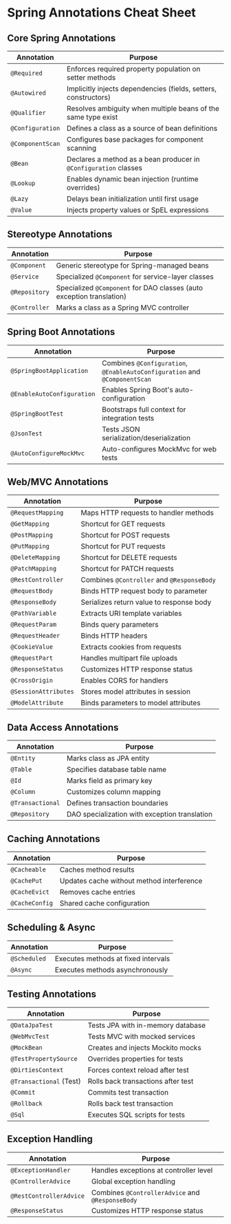 # Spring Annotations Cheat Sheet

## Core Spring Annotations

| Annotation       | Purpose                                                          |
|------------------|------------------------------------------------------------------|
| `@Required`      | Enforces required property population on setter methods          |
| `@Autowired`     | Implicitly injects dependencies (fields, setters, constructors)  |
| `@Qualifier`     | Resolves ambiguity when multiple beans of the same type exist    |
| `@Configuration` | Defines a class as a source of bean definitions                  |
| `@ComponentScan` | Configures base packages for component scanning                  |
| `@Bean`          | Declares a method as a bean producer in `@Configuration` classes |
| `@Lookup`        | Enables dynamic bean injection (runtime overrides)               |
| `@Lazy`          | Delays bean initialization until first usage                     |
| `@Value`         | Injects property values or SpEL expressions                      |

## Stereotype Annotations

| Annotation    | Purpose                                                               |
|---------------|-----------------------------------------------------------------------|
| `@Component`  | Generic stereotype for Spring-managed beans                           |
| `@Service`    | Specialized `@Component` for service-layer classes                    |
| `@Repository` | Specialized `@Component` for DAO classes (auto exception translation) |
| `@Controller` | Marks a class as a Spring MVC controller                              |

## Spring Boot Annotations

| Annotation                 | Purpose                                                                    |
|----------------------------|----------------------------------------------------------------------------|
| `@SpringBootApplication`   | Combines `@Configuration`, `@EnableAutoConfiguration` and `@ComponentScan` |
| `@EnableAutoConfiguration` | Enables Spring Boot's auto-configuration                                   |
| `@SpringBootTest`          | Bootstraps full context for integration tests                              |
| `@JsonTest`                | Tests JSON serialization/deserialization                                   |
| `@AutoConfigureMockMvc`    | Auto-configures MockMvc for web tests                                      |

## Web/MVC Annotations

| Annotation           | Purpose                                    |
|----------------------|--------------------------------------------|
| `@RequestMapping`    | Maps HTTP requests to handler methods      |
| `@GetMapping`        | Shortcut for GET requests                  |
| `@PostMapping`       | Shortcut for POST requests                 |
| `@PutMapping`        | Shortcut for PUT requests                  |
| `@DeleteMapping`     | Shortcut for DELETE requests               |
| `@PatchMapping`      | Shortcut for PATCH requests                |
| `@RestController`    | Combines `@Controller` and `@ResponseBody` |
| `@RequestBody`       | Binds HTTP request body to parameter       |
| `@ResponseBody`      | Serializes return value to response body   |
| `@PathVariable`      | Extracts URI template variables            |
| `@RequestParam`      | Binds query parameters                     |
| `@RequestHeader`     | Binds HTTP headers                         |
| `@CookieValue`       | Extracts cookies from requests             |
| `@RequestPart`       | Handles multipart file uploads             |
| `@ResponseStatus`    | Customizes HTTP response status            |
| `@CrossOrigin`       | Enables CORS for handlers                  |
| `@SessionAttributes` | Stores model attributes in session         |
| `@ModelAttribute`    | Binds parameters to model attributes       |

## Data Access Annotations

| Annotation       | Purpose                                       |
|------------------|-----------------------------------------------|
| `@Entity`        | Marks class as JPA entity                     |
| `@Table`         | Specifies database table name                 |
| `@Id`            | Marks field as primary key                    |
| `@Column`        | Customizes column mapping                     |
| `@Transactional` | Defines transaction boundaries                |
| `@Repository`    | DAO specialization with exception translation |

## Caching Annotations

| Annotation     | Purpose                                   |
|----------------|-------------------------------------------|
| `@Cacheable`   | Caches method results                     |
| `@CachePut`    | Updates cache without method interference |
| `@CacheEvict`  | Removes cache entries                     |
| `@CacheConfig` | Shared cache configuration                |

## Scheduling & Async

| Annotation   | Purpose                             |
|--------------|-------------------------------------|
| `@Scheduled` | Executes methods at fixed intervals |
| `@Async`     | Executes methods asynchronously     |

## Testing Annotations

| Annotation              | Purpose                            |
|-------------------------|------------------------------------|
| `@DataJpaTest`          | Tests JPA with in-memory database  |
| `@WebMvcTest`           | Tests MVC with mocked services     |
| `@MockBean`             | Creates and injects Mockito mocks  |
| `@TestPropertySource`   | Overrides properties for tests     |
| `@DirtiesContext`       | Forces context reload after test   |
| `@Transactional` (Test) | Rolls back transactions after test |
| `@Commit`               | Commits test transaction           |
| `@Rollback`             | Rolls back test transaction        |
| `@Sql`                  | Executes SQL scripts for tests     |

## Exception Handling

| Annotation              | Purpose                                          |
|-------------------------|--------------------------------------------------|
| `@ExceptionHandler`     | Handles exceptions at controller level           |
| `@ControllerAdvice`     | Global exception handling                        |
| `@RestControllerAdvice` | Combines `@ControllerAdvice` and `@ResponseBody` |
| `@ResponseStatus`       | Customizes HTTP response status                  |